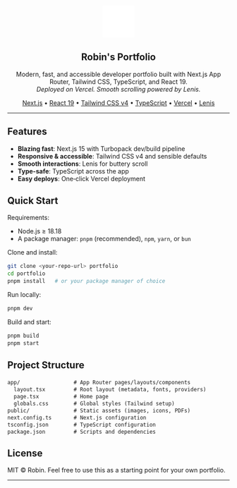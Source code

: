<p align="center">
  <img src="public/logo-dark.svg" alt="Logo" height="72" />
</p>

<h2 align="center">Robin's Portfolio</h2>

<p align="center">
  Modern, fast, and accessible developer portfolio built with Next.js App Router, Tailwind CSS, TypeScript, and React 19.
  <br />
  <em>Deployed on Vercel. Smooth scrolling powered by Lenis.</em>
</p>

<p align="center">
  <a href="https://nextjs.org">Next.js</a> •
  <a href="https://react.dev">React 19</a> •
  <a href="https://tailwindcss.com">Tailwind CSS v4</a> •
  <a href="https://www.typescriptlang.org/">TypeScript</a> •
  <a href="https://vercel.com/">Vercel</a> •
  <a href="https://github.com/darkroomengineering/lenis">Lenis</a>
</p>

---

## Features

- **Blazing fast**: Next.js 15 with Turbopack dev/build pipeline
- **Responsive & accessible**: Tailwind CSS v4 and sensible defaults
- **Smooth interactions**: Lenis for buttery scroll
- **Type-safe**: TypeScript across the app
- **Easy deploys**: One‑click Vercel deployment

## Quick Start

Requirements:

- Node.js ≥ 18.18
- A package manager: `pnpm` (recommended), `npm`, `yarn`, or `bun`

Clone and install:

```bash
git clone <your-repo-url> portfolio
cd portfolio
pnpm install   # or your package manager of choice
```

Run locally:

```bash
pnpm dev
```

Build and start:

```bash
pnpm build
pnpm start
```

## Project Structure

```text
app/                 # App Router pages/layouts/components
  layout.tsx         # Root layout (metadata, fonts, providers)
  page.tsx           # Home page
  globals.css        # Global styles (Tailwind setup)
public/              # Static assets (images, icons, PDFs)
next.config.ts       # Next.js configuration
tsconfig.json        # TypeScript configuration
package.json         # Scripts and dependencies
```

## License

MIT © Robin. Feel free to use this as a starting point for your own portfolio.

---
